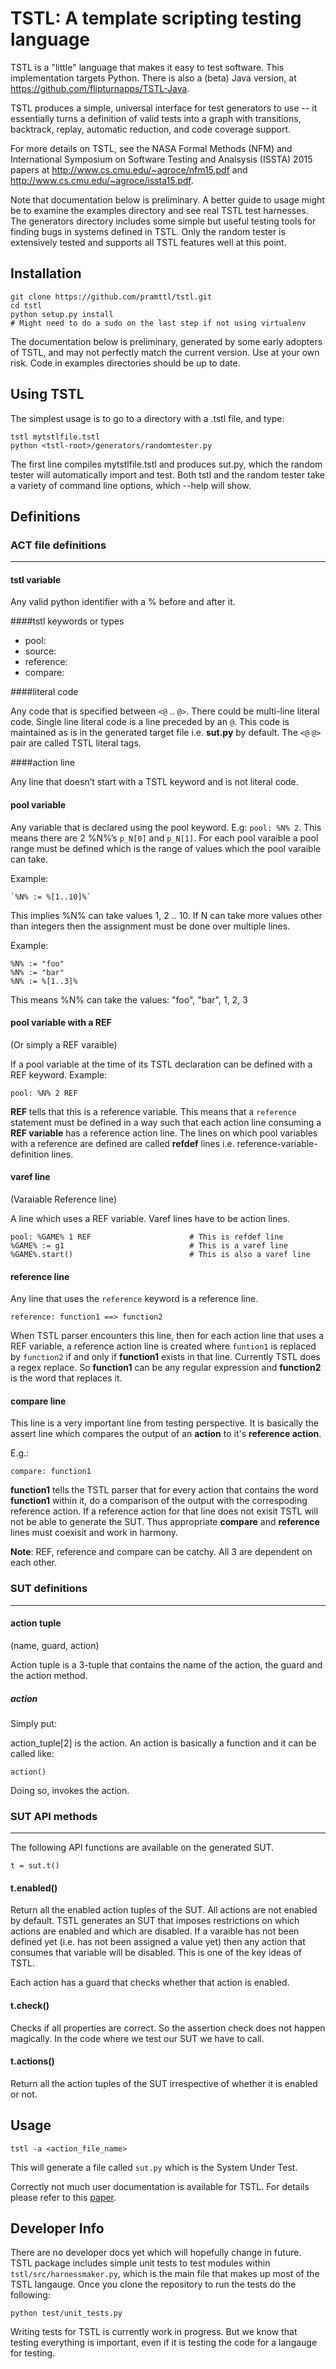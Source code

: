 TSTL: A template scripting testing language
===========================================

TSTL is a "little" language that makes it easy to test software.  This
implementation targets Python.  There is also a (beta) Java version,
at https://github.com/flipturnapps/TSTL-Java.

TSTL produces a simple, universal interface for test generators to use
-- it essentially turns a definition of valid tests into a graph with
transitions, backtrack, replay, automatic reduction, and code coverage support.

For more details on TSTL, see the NASA Formal Methods (NFM) and
International Symposium on Software Testing and Analsysis (ISSTA) 2015
papers at http://www.cs.cmu.edu/~agroce/nfm15.pdf and
http://www.cs.cmu.edu/~agroce/issta15.pdf.

Note that documentation below is preliminary.  A better guide to usage
might be to examine the examples directory and see real TSTL test
harnesses.  The generators directory includes some simple but useful
testing tools for finding bugs in systems defined in TSTL.  Only the
random tester is extensively tested and supports all TSTL features
well at this point.

Installation
------------


    git clone https://github.com/pramttl/tstl.git
    cd tstl
    python setup.py install
    # Might need to do a sudo on the last step if not using virtualenv


The documentation below is preliminary, generated by some early
adopters of TSTL, and may not perfectly match the current version.
Use at your own risk.  Code in examples directories should be up to
date.

Using TSTL
------------

The simplest usage is to go to a directory with a .tstl file, and
type:

    tstl mytstlfile.tstl
    python <tstl-root>/generators/randomtester.py

The first line compiles mytstlfile.tstl and produces sut.py, which the
random tester will automatically import and test.  Both tstl and the
random tester take a variety of command line options, which --help
will show.


Definitions
-----------

### ACT file definitions
------------

#### tstl variable

Any valid python identifier with a % before and after it.

####tstl keywords or types

* pool:
* source:
* reference:
* compare:

####literal code

Any code that is specified between `<@` .. `@>`. There could be multi-line literal code. Single line literal code is a line preceded by an `@`.
This code is maintained as is in the generated target file i.e. **sut.py** by default. The `<@`  `@>` pair are called TSTL literal tags.

####action line

Any line that doesn’t start with a TSTL keyword and is not literal code.

#### pool variable

Any variable that is declared using the pool keyword. E.g: `pool: %N% 2`. This means there are 2 %N%’s `p_N[0]` and `p_N[1]`. For each pool varaible a pool range must be defined which is the range of values which the pool varaible can take.

Example:

	`%N% := %[1..10]%`

This implies %N% can take values 1, 2 .. 10. If N can take more values other than integers then the assignment must be done over multiple lines.

Example:  

	%N% := "foo"
	%N% := "bar"
	%N% := %[1..3]%

This means %N% can take the values: "foo", "bar", 1, 2, 3


#### pool variable with a REF

(Or simply a REF varaible)

If a pool variable at the time of its TSTL declaration can be defined with a REF keyword. Example:

	pool: %N% 2 REF

**REF** tells that this is a reference variable. This means that a `reference` statement must be defined in a way such that each action line consuming a **REF variable** has a reference action line. The lines on which pool variables with a reference are defined are called **refdef** lines i.e. reference-variable-definition lines.


#### varef line

(Varaiable Reference line)

A line which uses a REF variable. Varef lines have to be action lines.

	pool: %GAME% 1 REF						# This is refdef line
	%GAME% := g1							# This is a varef line
	%GAME%.start()							# This is also a varef line

#### reference line

Any line that uses the `reference` keyword is a reference line.

	reference: function1 ==> function2

When TSTL parser encounters this line, then for each action line that uses a REF variable, a reference action line is created where `funtion1` is replaced by `function2` if and only if **function1** exists in that line. Currently TSTL does a regex replace. So **function1** can be any regular expression and **function2** is the word that replaces it.


#### compare line

This line is a very important line from testing perspective. It is basically the assert line which compares the output of an **action** to it's **reference action**.

E.g.:

	compare: function1

**function1** tells the TSTL parser that for every action that contains the word **function1** within it, do a comparison of the output with the correspoding reference action. If a reference action for that line does not exisit TSTL will not be able to generate the SUT. Thus appropriate **compare** and **reference** lines must coexisit and work in harmony.

**Note**: REF, reference and compare can be catchy. All 3 are dependent on each other.

### SUT definitions
------------

#### action tuple

(name, guard, action)

Action tuple is a 3-tuple that contains the name of the action, the guard and the action method.

##### action

Simply put:

action_tuple[2] is the action. An action is basically a function and it can be called like:

    action()

Doing so, invokes the action.


### SUT API methods
------------

The following API functions are available on the generated SUT.

	t = sut.t()


#### t.enabled()

Return all the enabled action tuples of the SUT. All actions are not enabled by default. TSTL generates an SUT that imposes restrictions on which actions are enabled and which are disabled. If a varaible has not been defined yet (i.e. has not been assigned a value yet) then any action that consumes that variable will be disabled. This is one of the key ideas of TSTL.

Each action has a guard that checks whether that action is enabled.

#### t.check()

Checks if all properties are correct. So the assertion check does not happen magically. In the code where we test our SUT we have to call.

#### t.actions()

Return all the action tuples of the SUT irrespective of whether it is enabled or not.


Usage
-----

    tstl -a <action_file_name>

This will generate a file called `sut.py` which is the System Under Test.

Correctly not much user documentation is available for TSTL. For details please refer to this [paper](http://www.cs.cmu.edu/~agroce/nfm15.pdf).


Developer Info
--------------

There are no developer docs yet which will hopefully change in future. TSTL package includes simple unit tests to test modules within `tstl/src/harnessmaker.py`, which is the main file that makes up most of the TSTL langauge. Once you clone the repository to run the tests do the following:

    python test/unit_tests.py

Writing tests for TSTL is currently work in progress. But we know that testing everything is important, even if it is testing the code for a langauge for testing.

